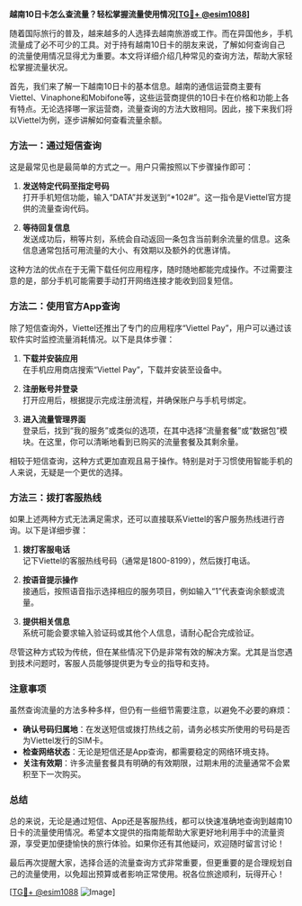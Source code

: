 **越南10日卡怎么查流量？轻松掌握流量使用情况[[TG💪+ @esim1088](https://t.me/s/esim1088)]**

随着国际旅行的普及，越来越多的人选择去越南旅游或工作。而在异国他乡，手机流量成了必不可少的工具。对于持有越南10日卡的朋友来说，了解如何查询自己的流量使用情况显得尤为重要。本文将详细介绍几种常见的查询方法，帮助大家轻松掌握流量状况。

首先，我们来了解一下越南10日卡的基本信息。越南的通信运营商主要有Viettel、Vinaphone和Mobifone等，这些运营商提供的10日卡在价格和功能上各有特点。无论选择哪一家运营商，流量查询的方法大致相同。因此，接下来我们将以Viettel为例，逐步讲解如何查看流量余额。

### 方法一：通过短信查询

这是最常见也是最简单的方式之一。用户只需按照以下步骤操作即可：

1. **发送特定代码至指定号码**  
   打开手机短信功能，输入“DATA”并发送到“*102#”。这一指令是Viettel官方提供的流量查询代码。

2. **等待回复信息**  
   发送成功后，稍等片刻，系统会自动返回一条包含当前剩余流量的信息。这条信息通常包括可用流量的大小、有效期以及额外的优惠详情。

这种方法的优点在于无需下载任何应用程序，随时随地都能完成操作。不过需要注意的是，部分手机可能需要手动打开网络连接才能收到回复短信。

### 方法二：使用官方App查询

除了短信查询外，Viettel还推出了专门的应用程序“Viettel Pay”，用户可以通过该软件实时监控流量消耗情况。以下是具体步骤：

1. **下载并安装应用**  
   在手机应用商店搜索“Viettel Pay”，下载并安装至设备中。

2. **注册账号并登录**  
   打开应用后，根据提示完成注册流程，并确保账户与手机号绑定。

3. **进入流量管理界面**  
   登录后，找到“我的服务”或类似的选项，在其中选择“流量套餐”或“数据包”模块。在这里，你可以清晰地看到已购买的流量套餐及其剩余量。

相较于短信查询，这种方式更加直观且易于操作。特别是对于习惯使用智能手机的人来说，无疑是一个更优的选择。

### 方法三：拨打客服热线

如果上述两种方式无法满足需求，还可以直接联系Viettel的客户服务热线进行咨询。以下是详细步骤：

1. **拨打客服电话**  
   记下Viettel的客服热线号码（通常是1800-8199），然后拨打电话。

2. **按语音提示操作**  
   接通后，按照语音指示选择相应的服务项目，例如输入“1”代表查询余额或流量。

3. **提供相关信息**  
   系统可能会要求输入验证码或其他个人信息，请耐心配合完成验证。

尽管这种方式较为传统，但在某些情况下仍是非常有效的解决方案。尤其是当您遇到技术问题时，客服人员能够提供更为专业的指导和支持。

### 注意事项

虽然查询流量的方法多种多样，但仍有一些细节需要注意，以避免不必要的麻烦：

- **确认号码归属地**：在发送短信或拨打热线之前，请务必核实所使用的号码是否为Viettel发行的SIM卡。
- **检查网络状态**：无论是短信还是App查询，都需要稳定的网络环境支持。
- **关注有效期**：许多流量套餐具有明确的有效期限，过期未用的流量通常不会累积至下一次购买。

### 总结

总的来说，无论是通过短信、App还是客服热线，都可以快速准确地查询到越南10日卡的流量使用情况。希望本文提供的指南能帮助大家更好地利用手中的流量资源，享受更加便捷愉快的旅行体验。如果你还有其他疑问，欢迎随时留言讨论！

最后再次提醒大家，选择合适的流量查询方式非常重要，但更重要的是合理规划自己的流量使用，以免超出预算或者影响正常使用。祝各位旅途顺利，玩得开心！

[[TG💪+ @esim1088](https://t.me/s/esim1088) ![Image](https://i.postimg.cc/4NQfJmqS/Snipaste-2025-05-13-00-14-12.png)]